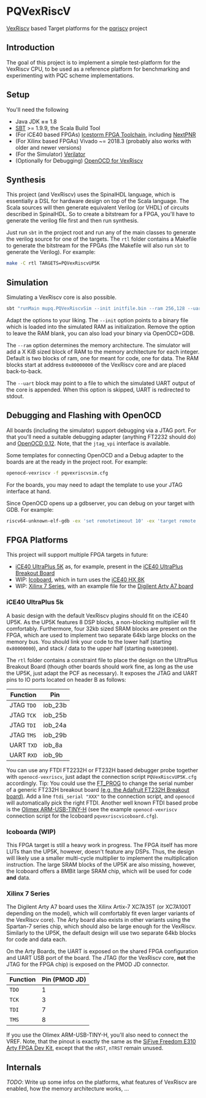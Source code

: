# PQVexRiscV
[VexRiscv](https://github.com/SpinalHDL/VexRiscv) based Target platforms
for the [pqriscv](https://github.com/mupq/pqriscv) project

## Introduction
The goal of this project is to implement a simple test-platform for the
VexRiscv CPU, to be used as a reference platform for benchmarking and
experimenting with PQC scheme implementations.

## Setup
You'll need the following

* Java JDK **==** 1.8
* [SBT](https://www.scala-sbt.org) >= 1.9.9, the Scala Build Tool
* (For iCE40 based FPGAs) [Icestorm FPGA Toolchain](http://www.clifford.at/icestorm/), including [NextPNR](https://github.com/YosysHQ/nextpnr)
* (For Xilinx based FPGAs) Vivado ~= 2018.3 (probably also works with older and newer versions)
* (For the Simulator) [Verilator](https://www.veripool.org/wiki/verilator)
* (Optionally for Debugging) [OpenOCD for VexRiscv](https://github.com/SpinalHDL/openocd_riscv)

## Synthesis
This project (and VexRiscv) uses the SpinalHDL language, which is
essentially a DSL for hardware design on top of the Scala language.
The Scala sources will then generate equivalent Verilog (or VHDL) of
circuits described in SpinalHDL.
So to create a bitstream for a FPGA, you'll have to generate the verilog
file first and then run synthesis.

Just run `sbt` in the project root and run any of the main classes to
generate the verilog source for one of the targets.
The `rtl` folder contains a Makefile to generate the bitstream for the
FPGAs (the Makefile will also run `sbt` to generate the Verilog).
For example:

```sh
make -C rtl TARGETS=PQVexRiscvUP5K
```

## Simulation
Simulating a VexRiscv core is also possible.

```sh
sbt "runMain mupq.PQVexRiscvSim --init initfile.bin --ram 256,128 --uart uartoutput.txt"
```

Adapt the options to your liking. The `--init` option points to a binary
file which is loaded into the simulated RAM as initialization. Remove
the option to leave the RAM blank, you can also load your binary via
OpenOCD+GDB.

The `--ram` option determines the memory architecture. The
simulator will add a X KiB sized block of RAM to the memory architecture
for each integer. Default is two blocks of ram, one for meant for code,
one for data. The RAM blocks start at address `0x80000000` of the
VexRiscv core and are placed back-to-back.

The `--uart` block may point to a file to which the simulated UART
output of the core is appended. When this option is skipped, UART is
redirected to stdout.

## Debugging and Flashing with OpenOCD
All boards (including the simulator) support debugging via a JTAG port.
For that you'll need a suitable debugging adapter (anything FT2232
should do) and [OpenOCD 0.12](https://openocd.org/). Note, that the
`jtag_vpi` interface is available.


Some templates for connecting OpenOCD and a Debug adapter to the boards
are at the ready in the project root. For example:

```sh
openocd-vexriscv -f pqvexriscvsim.cfg
```

For the boards, you may need to adapt the template to use your JTAG
interface at hand.

Since OpenOCD opens up a gdbserver, you can debug on your target with
GDB. For example:

```sh
riscv64-unknown-elf-gdb -ex 'set remotetimeout 10' -ex 'target remote :3333' -ex load -ex 'break main' my_awesome_program.elf
```

## FPGA Platforms
This project will support multiple FPGA targets in future:

* [iCE40 UltraPlus 5K](https://www.latticesemi.com/en/Products/FPGAandCPLD/iCE40UltraPlus) as, for example, present in the [iCE40 UltraPlus Breakout Board](https://www.latticesemi.com/en/Products/DevelopmentBoardsAndKits/iCE40UltraPlusBreakoutBoard)
* WIP: [Icoboard](http://icoboard.org/), which in turn uses the [iCE40 HX 8K](https://www.latticesemi.com/Products/FPGAandCPLD/iCE40)
* WIP: [Xilinx 7 Series](https://www.xilinx.com/products/silicon-devices/fpga.html), with an example file for the [Digilent Arty A7 board](https://store.digilentinc.com/arty-a7-artix-7-fpga-development-board-for-makers-and-hobbyists/)

### iCE40 UltraPlus 5k
A basic design with the default VexRiscv plugins should fit on the iCE40
UP5K.
As the UP5K features 8 DSP blocks, a non-blocking multiplier will fit
comfortably.
Furthermore, four 32kb sized SRAM blocks are present on the FPGA, which
are used to implement two separate 64kb large blocks on the memory bus.
You should link your code to the lower half (starting `0x80000000`), and
stack / data to the upper half (starting `0x80010000`).

The `rtl` folder contains a constraint file to place the design on the
UltraPlus Breakout Board (though other boards should work fine, as long
as the use the UP5K, just adapt the PCF as necessary).
It exposes the JTAG and UART pins to IO ports located on header B as
follows:

| Function   | Pin     |
|------------|---------|
| JTAG `TDO` | iob_23b |
| JTAG `TCK` | iob_25b |
| JTAG `TDI` | iob_24a |
| JTAG `TMS` | iob_29b |
| UART `TXD` | iob_8a  |
| UART `RXD` | iob_9b  |

You can use any FTDI FT2232H or FT232H based debugger probe together
with `openocd-vexriscv`, just adapt the connection script
`PQVexRiscvUP5K.cfg` accordingly.
Tip: You could use the
[FT_PROG](https://www.ftdichip.com/Support/Utilities.htm#FT_PROG) to
change the serial number of a generic FT232H breakout board [(e,g, the
Adafruit FT232H Breakout board)](https://www.adafruit.com/product/2264).
Add a line `ftdi_serial "XXX"` to the connection script, and `openocd`
will automatically pick the right FTDI.
Another well known FTDI based probe is the [Olimex
ARM-USB-TINY-H](https://www.olimex.com/Products/ARM/JTAG/ARM-USB-TINY-H/)
(see the example `openocd-vexriscv` connection script for the Icoboard
`pqvexriscvicoboard.cfg`).

### Icoboarda (WIP)
This FPGA target is still a heavy work in progress.
The FPGA itself has more LUTs than the UP5K, however, doesn't feature
any DSPs.
Thus, the design will likely use a smaller multi-cycle multiplier to
implement the multiplication instruction.
The large SRAM blocks of the UP5K are also missing, however, the
Icoboard offers a 8MBit large SRAM chip, which will be used for
code **and** data.

### Xilinx 7 Series
The Digilent Arty A7 board uses the Xilinx Artix-7 XC7A35T (or XC7A100T
depending on the model), which will comfortably fit even larger variants
of the VexRiscv core).
The Arty board also exists in other variants using the Spartan-7 series
chip, which should also be large enough for the VexRiscv.
Similarly to the UP5K, the default design will use two separate 64kb
blocks for code and data each.

On the Arty Boards, the UART is exposed on the shared FPGA configuration
and UART USB port of the board.
The JTAG (for the VexRiscv core, **not** the JTAG for the FPGA chip) is
exposed on the PMOD JD connector.

| Function | Pin (PMOD JD) |
|----------|---------------|
| `TDO`    | 1             |
| `TCK`    | 3             |
| `TDI`    | 7             |
| `TMS`    | 8             |

If you use the Olimex ARM-USB-TINY-H, you'll also need to connect the
VREF.
Note, that the pinout is exactly the same as the [SiFive Freedom E310
Arty FPGA Dev Kit](https://github.com/sifive/freedom), except that
the `nRST`, `nTRST` remain unused.

## Internals

*TODO*: Write up some infos on the platforms, what features of VexRiscv
are enabled, how the memory architecture works, ...
